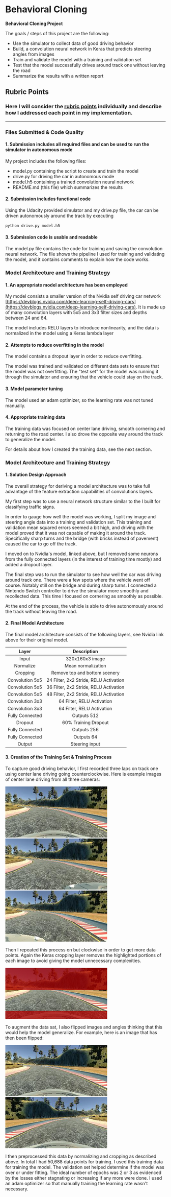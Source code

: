 # **Behavioral Cloning** 

**Behavioral Cloning Project**

The goals / steps of this project are the following:
* Use the simulator to collect data of good driving behavior
* Build, a convolution neural network in Keras that predicts steering angles from images
* Train and validate the model with a training and validation set
* Test that the model successfully drives around track one without leaving the road
* Summarize the results with a written report


[//]: # "Image References"

[center]: ./img/center.jpg "Center Camera"
[left]: ./img/left.jpg "Left Camera"
[right]: ./img/right.jpg "Right Camera"
[flipped]: ./img/flipped.jpg "Center Flipped"
[cropped]: ./img/cropped.jpg "Center Cropped"

## Rubric Points
### Here I will consider the [rubric points](https://review.udacity.com/#!/rubrics/432/view) individually and describe how I addressed each point in my implementation.  

---
### Files Submitted & Code Quality

#### 1. Submission includes all required files and can be used to run the simulator in autonomous mode

My project includes the following files:
* model.py containing the script to create and train the model
* drive.py for driving the car in autonomous mode
* model.h5 containing a trained convolution neural network 
* README.md (this file) which summarizes the results

#### 2. Submission includes functional code
Using the Udacity provided simulator and my drive.py file, the car can be driven autonomously around the track by executing 
```sh
python drive.py model.h5
```

#### 3. Submission code is usable and readable

The model.py file contains the code for training and saving the convolution neural network. The file shows the pipeline I used for training and validating the model, and it contains comments to explain how the code works.

### Model Architecture and Training Strategy

#### 1. An appropriate model architecture has been employed

My model consists a smaller version of the Nvidia self driving car network [https://devblogs.nvidia.com/deep-learning-self-driving-cars](https://devblogs.nvidia.com/deep-learning-self-driving-cars). It is made up of many convolution layers with 5x5 and 3x3 filter sizes and depths between 24 and 64.

The model includes RELU layers to introduce nonlinearity, and the data is normalized in the model using a Keras lambda layer 

#### 2. Attempts to reduce overfitting in the model

The model contains a dropout layer in order to reduce overfitting. 

The model was trained and validated on different data sets to ensure that the model was not overfitting. The "test set" for the model was running it through the simulator and ensuring that the vehicle could stay on the track.

#### 3. Model parameter tuning

The model used an adam optimizer, so the learning rate was not tuned manually.

#### 4. Appropriate training data

The training data was focused on center lane driving, smooth cornering and returning to the road center. I also drove the opposite way around the track to generalize the model.

For details about how I created the training data, see the next section. 

### Model Architecture and Training Strategy

#### 1. Solution Design Approach

The overall strategy for deriving a model architecture was to take full advantage of the feature extraction capabilities of convolutions layers.

My first step was to use a neural network structure similar to the I built for classifying traffic signs. 

In order to gauge how well the model was working, I split my image and steering angle data into a training and validation set. This training and validation mean squared errors seemed a bit high, and driving with the model proved that it was not capable of making it around the track. Specifically sharp turns and the bridge (with bricks instead of pavement) caused the car to go off the track.

I moved on to Nvidia's model, linked above, but I removed some neurons from the fully connected layers (in the interest of training time mostly) and added a dropout layer.

The final step was to run the simulator to see how well the car was driving around track one. There were a few spots where the vehicle went off course. Notably still on the bridge and during sharp turns. I connected a Nintendo Switch controller to drive the simulator more smoothly and recollected data. This time I focused on cornering as smoothly as possible.

At the end of the process, the vehicle is able to drive autonomously around the track without leaving the road.

#### 2. Final Model Architecture

The final model architecture consists of the following layers, see Nvidia link above for their original model.

|      Layer      |              Description               |
| :-------------: | :------------------------------------: |
|      Input      |            320x160x3 image             |
|    Normalize    |           Mean normalization           |
|    Cropping     |     Remove top and bottom scenery      |
| Convolution 5x5 | 24 Filter, 2x2 Stride, RELU Activation |
| Convolution 5x5 | 36 Filter, 2x2 Stride, RELU Activation |
| Convolution 5x5 | 48 Filter, 2x2 Stride, RELU Activation |
| Convolution 3x3 |       64 Filter, RELU Activation       |
| Convolution 3x3 |       64 Filter, RELU Activation       |
| Fully Connected |              Outputs 512               |
|     Dropout     |          60% Training Dropout          |
| Fully Connected |              Outputs 256               |
| Fully Connected |               Outputs 64               |
|     Output      |             Steering input             |

#### 3. Creation of the Training Set & Training Process

To capture good driving behavior, I first recorded three laps on track one using center lane driving going counterclockwise. Here is example images of center lane driving from all three cameras:

![alt text][center]
![alt text][left]
![alt text][right]

Then I repeated this process on but clockwise in order to get more data points. Again the Keras cropping layer removes the highlighted portions of each image to avoid giving the model unnecessary complexities.

![alt text][cropped]

To augment the data sat, I also flipped images and angles thinking that this would help the model generalize. For example, here is an image that has then been flipped:

![alt text][center]
![alt text][flipped]

I then preprocessed this data by normalizing and cropping as described above. In total I had 50,688 data points  for training. I used this training data for training the model. The validation set helped determine if the model was over or under fitting. The ideal number of epochs was 2 or 3 as evidenced by the losses either stagnating or increasing if any more were done. I used an adam optimizer so that manually training the learning rate wasn't necessary.